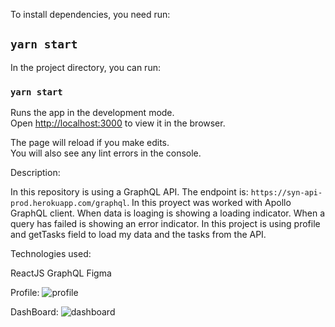 To install dependencies, you need run:

## `yarn start`

In the project directory, you can run:

### `yarn start`

Runs the app in the development mode.\
Open [http://localhost:3000](http://localhost:3000) to view it in the browser.

The page will reload if you make edits.\
You will also see any lint errors in the console.


Description: 

In this repository is using a GraphQL API.
The endpoint is: `https://syn-api-prod.herokuapp.com/graphql`.
In this proyect was worked with Apollo GraphQL client.
When data is loaging is showing a loading indicator.
When a query has failed is showing an error indicator.
In this project is using profile and getTasks field to load my data and the tasks from the API.

Technologies used:

ReactJS
GraphQL
Figma

Profile:
![profile](https://user-images.githubusercontent.com/69945175/143554448-01577935-cc2b-43c0-aa33-654875bceff1.png)

DashBoard:
![dashboard](https://user-images.githubusercontent.com/69945175/143554525-1ed2d1fe-9065-4c9b-b91b-001d28578561.png)
